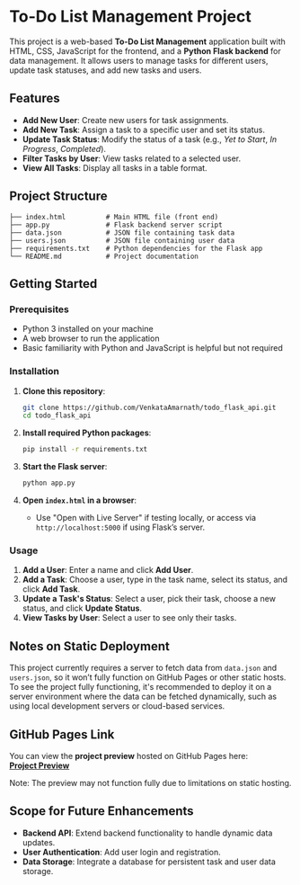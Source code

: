 # To-Do List Management Project

This project is a web-based **To-Do List Management** application built with HTML, CSS, JavaScript for the frontend, and a **Python Flask backend** for data management. It allows users to manage tasks for different users, update task statuses, and add new tasks and users.

## Features

- **Add New User**: Create new users for task assignments.
- **Add New Task**: Assign a task to a specific user and set its status.
- **Update Task Status**: Modify the status of a task (e.g., *Yet to Start*, *In Progress*, *Completed*).
- **Filter Tasks by User**: View tasks related to a selected user.
- **View All Tasks**: Display all tasks in a table format.

## Project Structure

```
├── index.html          # Main HTML file (front end)
├── app.py              # Flask backend server script
├── data.json           # JSON file containing task data
├── users.json          # JSON file containing user data
├── requirements.txt    # Python dependencies for the Flask app
└── README.md           # Project documentation
```

## Getting Started

### Prerequisites

- Python 3 installed on your machine
- A web browser to run the application
- Basic familiarity with Python and JavaScript is helpful but not required

### Installation

1. **Clone this repository**:
    ```bash
    git clone https://github.com/VenkataAmarnath/todo_flask_api.git
    cd todo_flask_api
    ```

2. **Install required Python packages**:
    ```bash
    pip install -r requirements.txt
    ```

3. **Start the Flask server**:
    ```bash
    python app.py
    ```

4. **Open `index.html` in a browser**:
    - Use "Open with Live Server" if testing locally, or access via `http://localhost:5000` if using Flask’s server.

### Usage

1. **Add a User**: Enter a name and click **Add User**.
2. **Add a Task**: Choose a user, type in the task name, select its status, and click **Add Task**.
3. **Update a Task's Status**: Select a user, pick their task, choose a new status, and click **Update Status**.
4. **View Tasks by User**: Select a user to see only their tasks.

## Notes on Static Deployment

This project currently requires a server to fetch data from `data.json` and `users.json`, so it won’t fully function on GitHub Pages or other static hosts.  
To see the project fully functioning, it's recommended to deploy it on a server environment where the data can be fetched dynamically, such as using local development servers or cloud-based services.

## GitHub Pages Link

You can view the **project preview** hosted on GitHub Pages here:  
[**Project Preview**](https://venkataamarnath.github.io/todo_flask_api/) 

Note: The preview may not function fully due to limitations on static hosting.

## Scope for Future Enhancements

- **Backend API**: Extend backend functionality to handle dynamic data updates.
- **User Authentication**: Add user login and registration.
- **Data Storage**: Integrate a database for persistent task and user data storage.

